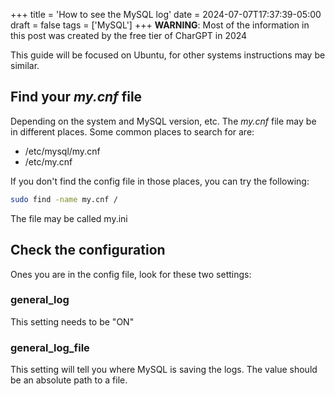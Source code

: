 +++
title = 'How to see the MySQL log'
date = 2024-07-07T17:37:39-05:00
draft = false
tags = ['MySQL']
+++
**WARNING**: Most of the information in this post was created by the free tier of CharGPT in 2024

This guide will be focused on Ubuntu, for other systems instructions may be similar.

## Find your _my.cnf_ file

Depending on the system and MySQL version, etc. The _my.cnf_ file may be in different places. Some common places to search for are:

* /etc/mysql/my.cnf
* /etc/my.cnf

If you don't find the config file in those places, you can try the following:

```Bash
sudo find -name my.cnf /
```

The file may be called my.ini

## Check the configuration

Ones you are in the config file, look for these two settings:

### general_log

This setting needs to be "ON"

### general_log_file

This setting will tell you where MySQL is saving the logs. The value should be an absolute path to a file.
